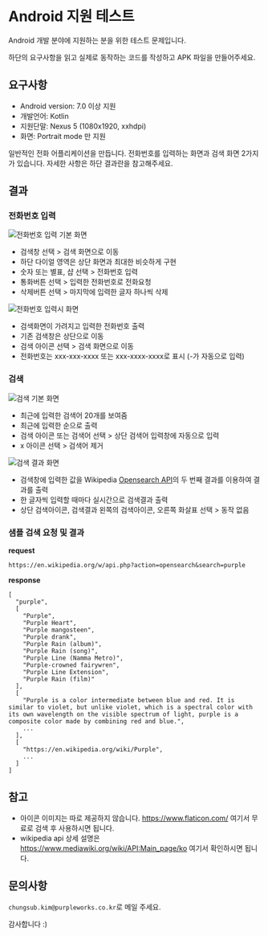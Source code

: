 # Android 지원 테스트

Android 개발 분야에 지원하는 분을 위한 테스트 문제입니다.

하단의 요구사항을 읽고 실제로 동작하는 코드를 작성하고 APK 파일을 만들어주세요.

## 요구사항

- Android version: 7.0 이상 지원
- 개발언어: Kotlin
- 지원단말: Nexus 5 (1080x1920, xxhdpi)
- 화면: Portrait mode 만 지원

일반적인 전화 어플리케이션을 만듭니다. 전화번호를 입력하는 화면과 검색 화면 2가지가 있습니다. 자세한 사항은 하단 결과란을 참고해주세요.

## 결과

### 전화번호 입력

![전화번호 입력 기본 화면](dial.png)

- 검색창 선택 > 검색 화면으로 이동
- 하단 다이얼 영역은 상단 화면과 최대한 비슷하게 구현
- 숫자 또는 별표, 샵 선택 > 전화번호 입력
- 통화버튼 선택 > 입력한 전화번호로 전화요청
- 삭제버튼 선택 > 마지막에 입력한 글자 하나씩 삭제

![전화번호 입력시 화면](number.png)

- 검색화면이 가려지고 입력한 전화번호 출력
- 기존 검색창은 상단으로 이동
- 검색 아이콘 선택 > 검색 화면으로 이동
- 전화번호는 xxx-xxx-xxxx 또는 xxx-xxxx-xxxx로 표시 (-가 자동으로 입력)

### 검색

![검색 기본 화면](search.png)

- 최근에 입력한 검색어 20개를 보여줌
- 최근에 입력한 순으로 출력
- 검색 아이콘 또는 검색어 선택 > 상단 검색어 입력창에 자동으로 입력
- x 아이콘 선택 > 검색어 제거

![검색 결과 화면](search_result.png)

- 검색창에 입력한 값을 Wikipedia [Opensearch API](https://www.mediawiki.org/wiki/API:Opensearch)의 두 번째 결과를 이용하여 결과를 출력
- 한 글자씩 입력할 때마다 실시간으로 검색결과 출력
- 상단 검색아이콘, 검색결과 왼쪽의 검색아이콘, 오른쪽 화살표 선택 > 동작 없음

### 샘플 검색 요청 및 결과

**request**

```
https://en.wikipedia.org/w/api.php?action=opensearch&search=purple
```

**response**

```
[
  "purple",
  [
    "Purple",
    "Purple Heart",
    "Purple mangosteen",
    "Purple drank",
    "Purple Rain (album)",
    "Purple Rain (song)",
    "Purple Line (Namma Metro)",
    "Purple-crowned fairywren",
    "Purple Line Extension",
    "Purple Rain (film)"
  ],
  [
    "Purple is a color intermediate between blue and red. It is similar to violet, but unlike violet, which is a spectral color with its own wavelength on the visible spectrum of light, purple is a composite color made by combining red and blue.",
    ...
  ],
  [
    "https://en.wikipedia.org/wiki/Purple",
    ...
  ]
]
```

## 참고

- 아이콘 이미지는 따로 제공하지 않습니다. https://www.flaticon.com/ 여기서 무료로 검색 후 사용하시면 됩니다.
- wikipedia api 상세 설명은 https://www.mediawiki.org/wiki/API:Main_page/ko 여기서 확인하시면 됩니다.

## 문의사항

`chungsub.kim@purpleworks.co.kr`로 메일 주세요.

감사합니다 :)
